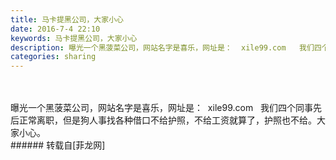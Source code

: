 ```yaml
---
title: 马卡提黑公司，大家小心
date: 2016-7-4 22:10
keywords: 马卡提黑公司，大家小心
description: 曝光一个黑菠菜公司，网站名字是喜乐，网址是：  xile99.com   我们四个同事先后正常离职，但是狗人事找各种借口不给护照，不给工资就算了，护照也不给。大家小心。
categories: sharing
---
```

<td class="t_f" id="postmessage_360062">

<br/>
<br/>
曝光一个黑菠菜公司，网站名字是喜乐，网址是：  xile99.com   我们四个同事先后正常离职，但是狗人事找各种借口不给护照，不给工资就算了，护照也不给。大家小心。<br/>
</td>
###### 转载自[菲龙网]